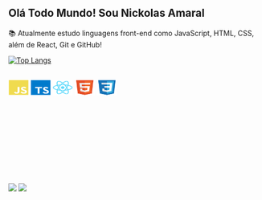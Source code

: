## Olá Todo Mundo! Sou Nickolas Amaral

📚 Atualmente estudo linguagens front-end como JavaScript, HTML, CSS, além de React, Git e GitHub!


[![Top Langs](https://github-readme-stats.vercel.app/api/top-langs/?username=nickolasamaral03&layout=compact)](https://github.com/nickolasamaral03/github-readme-stats) 

 
 
 
 
 <div style="display: inline_block" "margin-top: 15%"><br>
  <img align="center" alt="Rafa-Js" height="30" width="40" src="https://raw.githubusercontent.com/devicons/devicon/master/icons/javascript/javascript-plain.svg">
  <img align="center" alt="Rafa-Ts" height="30" width="40" src="https://raw.githubusercontent.com/devicons/devicon/master/icons/typescript/typescript-plain.svg">
  <img align="center" alt="Rafa-React" height="30" width="40" src="https://raw.githubusercontent.com/devicons/devicon/master/icons/react/react-original.svg">
  <img align="center" alt="Rafa-HTML" height="30" width="40" src="https://raw.githubusercontent.com/devicons/devicon/master/icons/html5/html5-original.svg">
  <img align="center" alt="Rafa-CSS" height="30" width="40" src="https://raw.githubusercontent.com/devicons/devicon/master/icons/css3/css3-original.svg">
 </div>
 
<div style="margin-top:35%" "justify-content:space-between"> 
   <a href = "mailto:nickolas.amaral08@gmail.com"><img src="https://img.shields.io/badge/-Gmail-%23333?style=for-the-badge&logo=gmail&logoColor=white" target="_blank"></a>
  <a href="https://www.linkedin.com/in/https://www.linkedin.com/in/nickolas-brum-amaral-688984248/i-45875016a" target="_blank"><img src="https://img.shields.io/badge/-LinkedIn-%230077B5?style=for-the-badge&logo=linkedin&logoColor=white" target="_blank"></a> 
  
</div>
